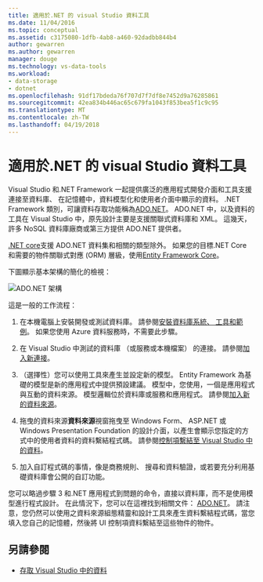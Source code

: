 ```yaml
---
title: 適用於.NET 的 visual Studio 資料工具
ms.date: 11/04/2016
ms.topic: conceptual
ms.assetid: c3175080-1dfb-4ab8-a460-92dadbb844b4
author: gewarren
ms.author: gewarren
manager: douge
ms.technology: vs-data-tools
ms.workload:
- data-storage
- dotnet
ms.openlocfilehash: 91df17bdeda76f707d7f7df8e7452d9a76285861
ms.sourcegitcommit: 42ea834b446ac65c679fa1043f853bea5f1c9c95
ms.translationtype: MT
ms.contentlocale: zh-TW
ms.lasthandoff: 04/19/2018
---
```

# <a name="visual-studio-data-tools-for-net"></a>適用於.NET 的 visual Studio 資料工具

Visual Studio 和.NET Framework 一起提供廣泛的應用程式開發介面和工具支援連接至資料庫、 在記憶體中，資料模型化和使用者介面中顯示的資料。 .NET Framework 類別，可讓資料存取功能稱為[ADO.NET](/dotnet/framework/data/adonet/index)。 ADO.NET 中，以及資料的工具在 Visual Studio 中，原先設計主要是支援關聯式資料庫和 XML。 這幾天，許多 NoSQL 資料庫廠商或第三方提供 ADO.NET 提供者。

[.NET core](/dotnet/core/)支援 ADO.NET 資料集和相關的類型除外。 如果您的目標.NET Core 和需要的物件關聯式對應 (ORM) 層級，使用[Entity Framework Core](/ef/core/)。

下圖顯示基本架構的簡化的檢視：

![ADO.NET 架構](../data-tools/media/raddata-ado-net-architecture-diagram.png)

這是一般的工作流程：

1. 在本機電腦上安裝開發或測試資料庫。 請參閱[安裝資料庫系統、 工具和範例](../data-tools/installing-database-systems-tools-and-samples.md)。 如果您使用 Azure 資料服務時，不需要此步驟。

2. 在 Visual Studio 中測試的資料庫 （或服務或本機檔案） 的連接。 請參閱[加入新連接](../data-tools/add-new-connections.md)。

3. （選擇性）您可以使用工具來產生並設定新的模型。 Entity Framework 為基礎的模型是新的應用程式中提供預設建議。 模型中，您使用，一個是應用程式與互動的資料來源。 模型邏輯位於資料庫或服務和應用程式。 請參閱[加入新的資料來源](../data-tools/add-new-data-sources.md)。

4. 拖曳的資料來源**資料來源**視窗拖曳至 Windows Form、 ASP.NET 或 Windows Presentation Foundation 的設計介面，以產生會顯示您指定的方式中的使用者資料的資料繫結程式碼。 請參閱[控制項繫結至 Visual Studio 中的資料](../data-tools/bind-controls-to-data-in-visual-studio.md)。

5. 加入自訂程式碼的事情，像是商務規則、 搜尋和資料驗證，或若要充分利用基礎資料庫會公開的自訂功能。

您可以略過步驟 3 和.NET 應用程式到問題的命令，直接以資料庫，而不是使用模型進行程式設計。 在此情況下，您可以在這裡找到相關文件： [ADO.NET](/dotnet/framework/data/adonet/index)。 請注意，您仍然可以使用之資料來源組態精靈和設計工具來產生資料繫結程式碼，當您填入您自己的記憶體，然後將 UI 控制項資料繫結至這些物件的物件。

## <a name="see-also"></a>另請參閱

- [存取 Visual Studio 中的資料](../data-tools/accessing-data-in-visual-studio.md)